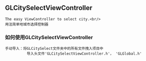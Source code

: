 GLCitySelectViewController
-----------------------------------------
    The easy ViewController to select city.<br/>
    用法简单地城市选择控制器


### 如何使用GLCitySelectViewController
    手动导入：将GLCitySelect文件夹中的所有文件拽入项目中
              导入头文件'GLCitySelectViewController.h'， 'GLGlobal.h'

